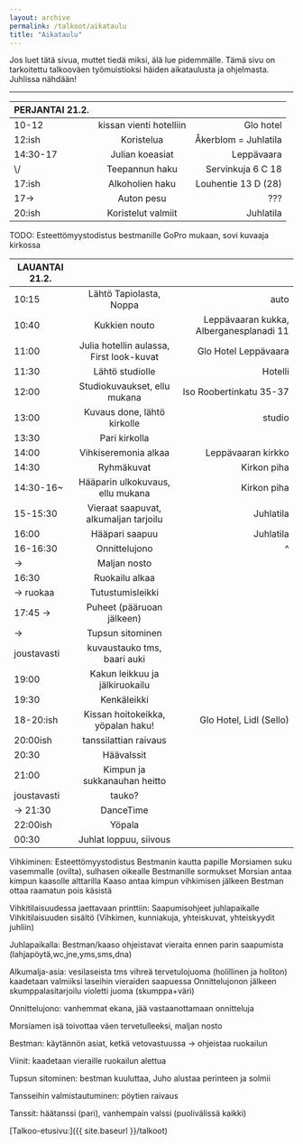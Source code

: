 ```yaml
---
layout: archive
permalink: /talkoot/aikataulu
title: "Aikataulu"
---
```


Jos luet tätä sivua, muttet tiedä miksi, älä lue pidemmälle. Tämä sivu on tarkoitettu talkooväen työmuistioksi häiden aikataulusta ja ohjelmasta. Juhlissa nähdään!
<hr>


**PERJANTAI 21.2.**  |   |   |
------------- |:-------------:| -----:|
10-12     | kissan vienti hotelliin   | Glo hotel
12:ish    | Koristelua | Åkerblom = Juhlatila
14:30-17  | Julian koeasiat         | Leppävaara
\\/        | Teepannun haku          | Servinkuja 6 C 18
17:ish    | Alkoholien haku | Louhentie 13 D (28)
17->      | Auton pesu      | ???
20:ish    | Koristelut valmiit | Juhlatila

TODO:
Esteettömyystodistus bestmanille
GoPro mukaan, sovi kuvaaja kirkossa

**LAUANTAI 21.2.**  |   |   |
------------- |:-------------:| -----:|
10:15              | Lähtö Tapiolasta, Noppa               | auto
10:40              | Kukkien nouto                         | Leppävaaran kukka, Alberganesplanadi 11
11:00              | Julia hotellin aulassa, First look-kuvat  | Glo Hotel Leppävaara
11:30              | Lähtö studiolle                       | Hotelli
12:00              | Studiokuvaukset, ellu mukana          | Iso Roobertinkatu 35-37
13:00              | Kuvaus done, lähtö kirkolle           | studio
13:30              | Pari kirkolla                         |
14:00              | Vihkiseremonia alkaa                  | Leppävaaran kirkko
14:30              | Ryhmäkuvat                            | Kirkon piha
14:30-16~          | Hääparin ulkokuvaus, ellu mukana      | Kirkon piha
15-15:30           | Vieraat saapuvat, alkumaljan tarjoilu | Juhlatila
16:00              | Hääpari saapuu                        | Juhlatila
16-16:30           | Onnittelujono                         | ^
->                 | Maljan nosto                          |
16:30              | Ruokailu alkaa                        |
-> ruokaa          | Tutustumisleikki                      |
17:45 ->           | Puheet (pääruoan jälkeen)             |
->                 | Tupsun sitominen                      |
joustavasti        | kuvaustauko tms, baari auki           |
19:00              | Kakun leikkuu ja jälkiruokailu        |
19:30              | Kenkäleikki                           |
18-20:ish          | Kissan hoitokeikka, yöpalan haku!     | Glo Hotel, Lidl (Sello)
20:00ish           | tanssilattian raivaus                 |
20:30              | Häävalssit                            |
21:00              | Kimpun ja sukkanauhan heitto          |
joustavasti        | tauko?                                |
-> 21:30           | DanceTime                             |
22:00ish           | Yöpala                                |
00:30              | Juhlat loppuu, siivous                |




Vihkiminen:
Esteettömyystodistus Bestmanin kautta papille
Morsiamen suku vasemmalle (ovilta), sulhasen oikealle
Bestmanille sormukset
Morsian antaa kimpun kaasolle alttarilla
Kaaso antaa kimpun vihkimisen jälkeen
Bestman ottaa raamatun pois käsistä

Vihkitilaisuudessa jaettavaan printtiin:
Saapumisohjeet juhlapaikalle
Vihkitilaisuuden sisältö (Vihkimen, kunniakuja, yhteiskuvat, yhteiskyydit juhliin)

Juhlapaikalla:
Bestman/kaaso ohjeistavat vieraita ennen parin saapumista (lahjapöytä,wc,jne,yms,sms,dna)

Alkumalja-asia: vesilaseista tms vihreä tervetulojuoma (holillinen ja holiton)
kaadetaan valmiiksi laseihin vieraiden saapuessa
Onnittelujonon jälkeen skumppalasitarjoilu violetti juoma (skumppa+väri)

Onnittelujono: vanhemmat ekana, jää vastaanottamaan onnitteluja

Morsiamen isä toivottaa väen tervetulleeksi, maljan nosto

Bestman: käytännön asiat, ketkä vetovastuussa -> ohjeistaa ruokailun

Viinit: kaadetaan vieraille ruokailun alettua

Tupsun sitominen: bestman kuuluttaa, Juho alustaa perinteen ja solmii

Tansseihin valmistautuminen: pöytien raivaus

Tanssit: häätanssi (pari), vanhempain valssi (puolivälissä kaikki)



[Talkoo-etusivu:]({{ site.baseurl }}/talkoot)
